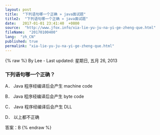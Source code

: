 ```yaml
---
layout: post
title:  "下列语句哪一个正确 » java面试题"
title2:  "下列语句哪一个正确 » java面试题"
date:   2017-01-01 23:41:40  +0800
source:  "http://www.jfox.info/xia-lie-yu-ju-na-yi-ge-zheng-que.html"
fileName:  "20170100400"
lang:  "zh_CN"
published: true
permalink: "xia-lie-yu-ju-na-yi-ge-zheng-que.html"
---
```

{% raw %}
By Lee - Last updated: 星期日, 五月 26, 2013

### 下列语句哪一个正确？

A． Java 程序经编译后会产生 machine code

B． Java 程序经编译后会产生 byte code

C． Java 程序经编译后会产生 DLL

D． 以上都不正确

答案：B
{% endraw %}